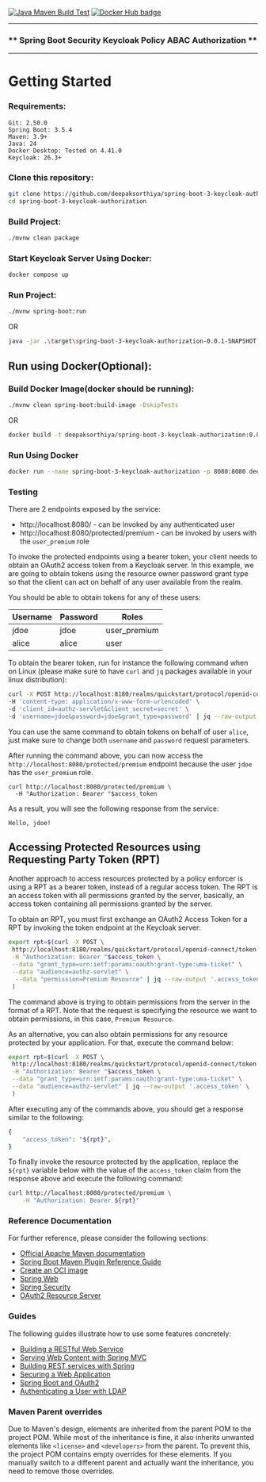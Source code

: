 [![Java Maven Build Test](https://github.com/deepaksorthiya/spring-boot-3-keycloak-authorization/actions/workflows/maven-build.yml/badge.svg)](https://github.com/deepaksorthiya/spring-boot-3-keycloak-authorization/actions/workflows/maven-build.yml)
[![Docker Hub badge][dockerhub-badge]][dockerhub]

[dockerhub-badge]: https://img.shields.io/docker/pulls/deepaksorthiya/spring-boot-3-keycloak-authorization

[dockerhub]: https://hub.docker.com/repository/docker/deepaksorthiya/spring-boot-3-keycloak-authorization

---

### ** Spring Boot Security Keycloak Policy ABAC Authorization **

---

# Getting Started

### Requirements:

```
Git: 2.50.0
Spring Boot: 3.5.4
Maven: 3.9+
Java: 24
Docker Desktop: Tested on 4.41.0
Keycloak: 26.3+
```

### Clone this repository:

```bash
git clone https://github.com/deepaksorthiya/spring-boot-3-keycloak-authorization.git
cd spring-boot-3-keycloak-authorization
```

### Build Project:

```bash
./mvnw clean package
```

### Start Keycloak Server Using Docker:

```bash
docker compose up
```

### Run Project:

```bash
./mvnw spring-boot:run
```

OR

```bash
java -jar .\target\spring-boot-3-keycloak-authorization-0.0.1-SNAPSHOT.jar
```

## Run using Docker(Optional):

### Build Docker Image(docker should be running):

```bash
./mvnw clean spring-boot:build-image -DskipTests
```

OR

```bash
docker build -t deepaksorthiya/spring-boot-3-keycloak-authorization:0.0.1-SNAPSHOT . 
```

### Run Using Docker

```bash
docker run --name spring-boot-3-keycloak-authorization -p 8080:8080 deepaksorthiya/spring-boot-3-keycloak-authorization:0.0.1-SNAPSHOT
```

### Testing

There are 2 endpoints exposed by the service:

* http://localhost:8080/ - can be invoked by any authenticated user
* http://localhost:8080/protected/premium - can be invoked by users with the `user_premium` role

To invoke the protected endpoints using a bearer token, your client needs to obtain an OAuth2 access token from a
Keycloak server.
In this example, we are going to obtain tokens using the resource owner password grant type so that the client can act
on behalf of any user available from
the realm.

You should be able to obtain tokens for any of these users:

| Username | Password | Roles        |
|----------|----------|--------------|
| jdoe     | jdoe     | user_premium |
| alice    | alice    | user         |

To obtain the bearer token, run for instance the following command when on Linux (please make sure to have `curl` and
`jq` packages available in your linux distribution):

```bash
curl -X POST http://localhost:8180/realms/quickstart/protocol/openid-connect/token \
-H 'content-type: application/x-www-form-urlencoded' \
-d 'client_id=authz-servlet&client_secret=secret' \
-d 'username=jdoe&password=jdoe&grant_type=password' | jq --raw-output '.access_token'
```

You can use the same command to obtain tokens on behalf of user `alice`, just make sure to change both `username` and
`password` request parameters.

After running the command above, you can now access the `http://localhost:8080/protected/premium` endpoint
because the user `jdoe` has the `user_premium` role.

```shell
curl http://localhost:8080/protected/premium \
  -H "Authorization: Bearer "$access_token
```

As a result, you will see the following response from the service:

```
Hello, jdoe!
```

Accessing Protected Resources using Requesting Party Token (RPT)
---------------------

Another approach to access resources protected by a policy enforcer is using a RPT as a bearer token, instead of a
regular access token.
The RPT is an access token with all permissions granted by the server, basically, an access token containing all
permissions granted by the server.

To obtain an RPT, you must first exchange an OAuth2 Access Token for a RPT by invoking the token endpoint at the
Keycloak server:

```bash
export rpt=$(curl -X POST \
 http://localhost:8180/realms/quickstart/protocol/openid-connect/token \
 -H "Authorization: Bearer "$access_token \
 --data "grant_type=urn:ietf:params:oauth:grant-type:uma-ticket" \
 --data "audience=authz-servlet" \
  --data "permission=Premium Resource" | jq --raw-output '.access_token' \
 )
```

The command above is trying to obtain permissions from the server in the format of a RPT. Note that the request is
specifying the resource we want
to obtain permissions, in this case, `Premium Resource`.

As an alternative, you can also obtain permissions for any resource protected by your application. For that, execute the
command below:

```bash
export rpt=$(curl -X POST \
 http://localhost:8180/realms/quickstart/protocol/openid-connect/token \
 -H "Authorization: Bearer "$access_token \
 --data "grant_type=urn:ietf:params:oauth:grant-type:uma-ticket" \
 --data "audience=authz-servlet" | jq --raw-output '.access_token' \
 )
```

After executing any of the commands above, you should get a response similar to the following:

```bash
{
    "access_token": "${rpt}",
}
``` 

To finally invoke the resource protected by the application, replace the ``${rpt}`` variable below with the value of the
``access_token`` claim from the response above and execute the following command:

```bash
curl http://localhost:8080/protected/premium \
    -H "Authorization: Bearer ${rpt}"
```

### Reference Documentation

For further reference, please consider the following sections:

* [Official Apache Maven documentation](https://maven.apache.org/guides/index.html)
* [Spring Boot Maven Plugin Reference Guide](https://docs.spring.io/spring-boot/3.4.3/maven-plugin)
* [Create an OCI image](https://docs.spring.io/spring-boot/3.4.3/maven-plugin/build-image.html)
* [Spring Web](https://docs.spring.io/spring-boot/3.4.3/reference/web/servlet.html)
* [Spring Security](https://docs.spring.io/spring-boot/3.4.3/reference/web/spring-security.html)
* [OAuth2 Resource Server](https://docs.spring.io/spring-boot/3.4.3/reference/web/spring-security.html#web.security.oauth2.server)

### Guides

The following guides illustrate how to use some features concretely:

* [Building a RESTful Web Service](https://spring.io/guides/gs/rest-service/)
* [Serving Web Content with Spring MVC](https://spring.io/guides/gs/serving-web-content/)
* [Building REST services with Spring](https://spring.io/guides/tutorials/rest/)
* [Securing a Web Application](https://spring.io/guides/gs/securing-web/)
* [Spring Boot and OAuth2](https://spring.io/guides/tutorials/spring-boot-oauth2/)
* [Authenticating a User with LDAP](https://spring.io/guides/gs/authenticating-ldap/)

### Maven Parent overrides

Due to Maven's design, elements are inherited from the parent POM to the project POM.
While most of the inheritance is fine, it also inherits unwanted elements like `<license>` and `<developers>` from the
parent.
To prevent this, the project POM contains empty overrides for these elements.
If you manually switch to a different parent and actually want the inheritance, you need to remove those overrides.

